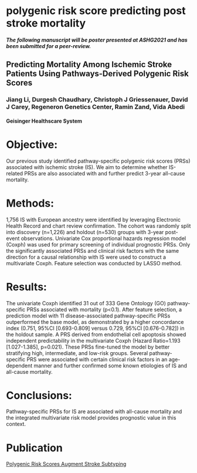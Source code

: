 # polygenic risk score predicting post stroke mortality

##### The following manuscript will be poster presented at ASHG2021 and has been submitted for a peer-review. 
## Predicting Mortality Among Ischemic Stroke Patients Using Pathways-Derived Polygenic Risk Scores 
### Jiang Li, Durgesh Chaudhary, Christoph J Griessenauer, David J Carey, Regeneron Genetics Center, Ramin Zand, Vida Abedi
#### Geisinger Healthscare System

# Objective: 
Our previous study identified pathway-specific polygenic risk scores (PRSs) associated with ischemic stroke (IS). We aim to determine whether IS-related PRSs are also associated with and further predict 3-year all-cause mortality. 
# Methods: 
1,756 IS with European ancestry were identified by leveraging Electronic Health Record and chart review confirmation. The cohort was randomly split into discovery (n=1,226) and holdout (n=530) groups with 3-year post-event observations. Univariate Cox proportional hazards regression model (Coxph) was used for primary screening of individual prognostic PRSs. Only the significantly associated PRSs and clinical risk factors with the same direction for a causal relationship with IS were used to construct a multivariate Coxph. Feature selection was conducted by LASSO method. 
# Results: 
The univariate Coxph identified 31 out of 333 Gene Ontology (GO) pathway-specific PRSs associated with mortality (p<0.1). After feature selection, a prediction model with 11 disease-associated pathway-specific PRSs outperformed the base model, as demonstrated by a higher concordance index (0.751, 95%CI [0.693-0.809] versus 0.729, 95%CI [0.676-0.782]) in the holdout sample. A PRS derived from endothelial cell apoptosis showed independent predictability in the multivariate Coxph (Hazard Ratio=1.193 [1.027-1.385], p=0.021). These PRSs fine-tuned the model by better stratifying high, intermediate, and low-risk groups. Several pathway-specific PRS were associated with certain clinical risk factors in an age-dependent manner and further confirmed some known etiologies of IS and all-cause mortality.  
# Conclusions: 
Pathway-specific PRSs for IS are associated with all-cause mortality and the integrated multivariate risk model provides prognostic value in this context.
# Publication
[Polygenic Risk Scores Augment Stroke Subtyping](https://ng.neurology.org/content/7/2/e560.abstract)

